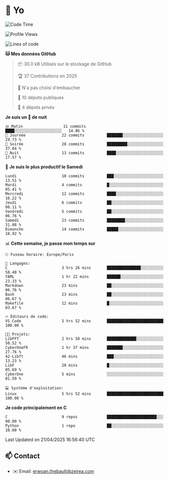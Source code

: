 # 👋 Yo

<!--START_SECTION:waka-->
![Code Time](http://img.shields.io/badge/Code%20Time-9%20hrs%2050%20mins-blue)

![Profile Views](http://img.shields.io/badge/Vues%20du%20profil-150-blue)

![Lines of code](https://img.shields.io/badge/Depuis%20Hello%20World%2C%20j%27ai%20%C3%A9crit-739.6%20thousand%20Lignes%20de%20code-blue)

**🐱 Mes données GitHub** 

> 📦 30.0 kB Utilisés sur le stockage de GitHub 
 > 
> 🏆 37 Contributions en 2025
 > 
> 🚫 N'a pas choisi d'embaucher
 > 
> 📜 10 dépots publiques 
 > 
> 🔑 4 dépots privés 
 > 
**Je suis un 🦉 de nuit** 

```text
🌞 Matin                  11 commits          ████░░░░░░░░░░░░░░░░░░░░░   14.86 % 
🌆 Journée                22 commits          ███████░░░░░░░░░░░░░░░░░░   29.73 % 
🌃 Soirée                 28 commits          █████████░░░░░░░░░░░░░░░░   37.84 % 
🌙 Nuit                   13 commits          ████░░░░░░░░░░░░░░░░░░░░░   17.57 % 
```
📅 **Je suis le plus productif le Samedi** 

```text
Lundi                    10 commits          ███░░░░░░░░░░░░░░░░░░░░░░   13.51 % 
Mardi                    4 commits           █░░░░░░░░░░░░░░░░░░░░░░░░   05.41 % 
Mercredi                 12 commits          ████░░░░░░░░░░░░░░░░░░░░░   16.22 % 
Jeudi                    6 commits           ██░░░░░░░░░░░░░░░░░░░░░░░   08.11 % 
Vendredi                 5 commits           ██░░░░░░░░░░░░░░░░░░░░░░░   06.76 % 
Samedi                   23 commits          ████████░░░░░░░░░░░░░░░░░   31.08 % 
Dimanche                 14 commits          █████░░░░░░░░░░░░░░░░░░░░   18.92 % 
```


📊 **Cette semaine, je passe mon temps sur** 

```text
🕑︎ Fuseau horaire: Europe/Paris

💬 Langages: 
C                        3 hrs 26 mins       ███████████████░░░░░░░░░░   58.40 % 
YAML                     1 hr 22 mins        ██████░░░░░░░░░░░░░░░░░░░   23.33 % 
Markdown                 23 mins             ██░░░░░░░░░░░░░░░░░░░░░░░   06.76 % 
Bash                     23 mins             ██░░░░░░░░░░░░░░░░░░░░░░░   06.67 % 
Makefile                 12 mins             █░░░░░░░░░░░░░░░░░░░░░░░░   03.67 % 

🔥 Éditeurs de code: 
VS Code                  5 hrs 52 mins       █████████████████████████   100.00 % 

🐱‍💻 Projets: 
LibFFT                   2 hrs 58 mins       █████████████░░░░░░░░░░░░   50.52 % 
CyberOneFR               1 hr 37 mins        ███████░░░░░░░░░░░░░░░░░░   27.76 % 
42-Libft                 46 mins             ███░░░░░░░░░░░░░░░░░░░░░░   13.23 % 
LibF                     20 mins             █░░░░░░░░░░░░░░░░░░░░░░░░   05.69 % 
CyberOne                 5 mins              ░░░░░░░░░░░░░░░░░░░░░░░░░   01.59 % 

💻 Système d'exploitation: 
Linux                    5 hrs 52 mins       █████████████████████████   100.00 % 
```

**Je code principalement en C** 

```text
C                        9 repos             ██████████████████████░░░   90.00 % 
Python                   1 repo              ██░░░░░░░░░░░░░░░░░░░░░░░   10.00 % 
```




 Last Updated on 21/04/2025 16:56:40 UTC
<!--END_SECTION:waka-->

## 📫 Contact

- ✉️ Email: erwoan.thebault@zeirea.com
